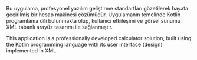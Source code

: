 Bu uygulama, profesyonel yazılım geliştirme standartları gözetilerek hayata geçirilmiş bir hesap makinesi çözümüdür. Uygulamanın temelinde Kotlin programlama dili bulunmakta olup, kullanıcı etkileşimi ve görsel sunumu XML tabanlı arayüz tasarımı ile sağlanmıştır.



This application is a professionally developed calculator solution, built using the Kotlin programming language with its user interface (design) implemented in XML.
